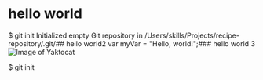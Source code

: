 # hello world
$ git init
Initialized empty Git repository in /Users/skills/Projects/recipe-repository/.git/## hello world2
var myVar = "Hello, world!";### hello world 3
![Image of Yaktocat](https://octodex.github.com/images/yaktocat.png)

$ git init


